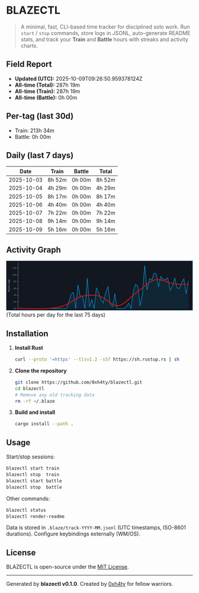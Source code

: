 # BLAZECTL

> A minimal, fast, CLI-based time tracker for disciplined solo work.
    Run `start` / `stop` commands, store logs in JSONL, auto-generate README stats,
    and track your **Train** and **Battle** hours with streaks and activity charts.

## Field Report

- **Updated (UTC):** 2025-10-09T09:26:50.959378124Z
- **All-time (Total):** 287h 19m
- **All-time (Train):** 287h 19m
- **All-time (Battle):** 0h 00m

## Per-tag (last 30d)
- Train: 213h 34m
- Battle: 0h 00m

## Daily (last 7 days)
| Date       | Train | Battle | Total |
|------------|-------|--------|-------|
| 2025-10-03 | 8h 52m | 0h 00m | 8h 52m |
| 2025-10-04 | 4h 29m | 0h 00m | 4h 29m |
| 2025-10-05 | 8h 17m | 0h 00m | 8h 17m |
| 2025-10-06 | 4h 40m | 0h 00m | 4h 40m |
| 2025-10-07 | 7h 22m | 0h 00m | 7h 22m |
| 2025-10-08 | 9h 14m | 0h 00m | 9h 14m |
| 2025-10-09 | 5h 16m | 0h 00m | 5h 16m |

## Activity Graph
![Activity Graph](assets/activity.svg)
(Total hours per day for the last 75 days)

## Installation
1. **Install Rust**
   ```bash
   curl --proto '=https' --tlsv1.2 -sSf https://sh.rustup.rs | sh
   ```
2. **Clone the repository**
   ```bash
   git clone https://github.com/0xh4ty/blazectl.git
   cd blazectl
   # Remove any old tracking data
   rm -rf ~/.blaze
   ```
3. **Build and install**
   ```bash
   cargo install --path .
   ```

## Usage
Start/stop sessions:
```bash
blazectl start train
blazectl stop  train
blazectl start battle
blazectl stop  battle
```
Other commands:
```bash
blazectl status
blazectl render-readme
```
Data is stored in `.blaze/track-YYYY-MM.jsonl` (UTC timestamps, ISO-8601 durations).
Configure keybindings externally (WM/OS).

## License
BLAZECTL is open-source under the [MIT License](LICENSE).

---

Generated by **blazectl v0.1.0**.
Created by [0xh4ty](https://github.com/0xh4ty) for fellow warriors.
